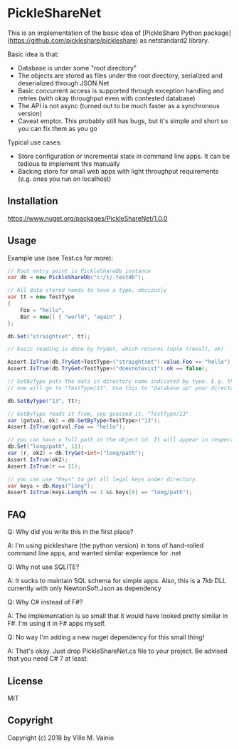 # PickleShareNet

This is an implementation of the basic idea of [PickleShare Python package] (https://github.com/pickleshare/pickleshare) as netstandard2 library.

Basic idea is that:

- Database is under some "root directory"
- The objects are stored as files under the root directory, serialized and deserialized through JSON.Net
- Basic concurrent access is supported through exception handling and retries (with okay throughput even
with contested database)
- The API is not async (turned out to be much faster as a synchronous version)
- Caveat emptor. This probably still has bugs, but it's simple and short so you can fix them as you go

Typical use cases:

- Store configuration or incremental state in command line apps. It can be tedious to implement this manually
- Backing store for small web apps with light throughput requirements (e.g. ones you run on localhost)

## Installation

https://www.nuget.org/packages/PickleShareNet/1.0.0


## Usage

Example use (see Test.cs for more):

```csharp
// Root entry point is PickleShareDb instance
var db = new PickleShareDb("c:/t/.testdb");

// All data stored needs to have a type, obviously
var tt = new TestType
{
    Foo = "hello",
    Bar = new[] { "world", "again" }
};

db.Set("straightset", tt);

// basic reading is done by TryGet, which returns tuple (result, ok)

Assert.IsTrue(db.TryGet<TestType>("straightset").value.Foo == "hello");
Assert.IsTrue(db.TryGet<TestType>("doesnotexist").ok == false);

// SetByType puts the data in directory name indicated by type. E.g. this
// one will go to "TestType/13". Use this to "database up" your directory layout

db.SetByType("13", tt);

// GetByType reads it from, you guessed it, "TestType/13"
var (gotval, ok) = db.GetByType<TestType>("13");
Assert.IsTrue(gotval.Foo == "hello");

// you can have a full path in the object id. It will appear in respective place under file system
db.Set("long/path", 11);
var (r, ok2) = db.TryGet<int>("long/path");
Assert.IsTrue(ok2);
Assert.IsTrue(r == 11);

// you can use "Keys" to get all legal keys under directory.
var keys = db.Keys("long");
Assert.IsTrue(keys.Length == 1 && keys[0] == "long/path");


```

## FAQ

Q: Why did you write this in the first place?

A: I'm using pickleshare (the python version) in tons of hand-rolled command line apps, and wanted similar experience for .net

Q: Why not use SQLITE?

A: It sucks to maintain SQL schema for simple apps. Also, this is a 7kb DLL currently with only NewtonSoft.Json as dependency

Q: Why C# instead of F#?

A: The implementation is so small that it would have looked pretty similar in F#. I'm using it in F# apps myself.

Q: No way I'm adding a new nuget dependency for this small thing!

A: That's okay. Just drop PickleShareNet.cs file to your project. Be advised that you need C# 7 at least.

## License

MIT

## Copyright

Copyright (c) 2018 by Ville M. Vainio
